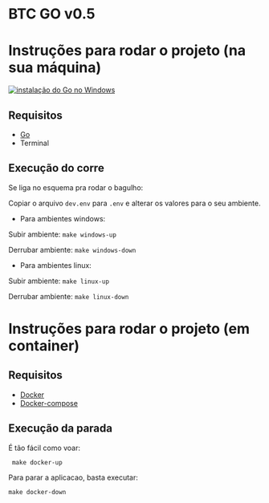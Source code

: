 # BTC GO v0.5

# Instruções para rodar o projeto (na sua máquina)

[![instalação do Go no Windows](https://img.youtube.com/vi/679Zc7ZQLtI/0.jpg)](https://www.youtube.com/watch?v=679Zc7ZQLtI)

## Requisitos
  -  [Go][install-go]
  -  Terminal

## Execução do corre
Se liga no esquema pra rodar o bagulho:

  Copiar o arquivo ``` dev.env ``` para ``` .env ``` e alterar os valores para o seu ambiente.

 * Para ambientes windows:

  Subir ambiente: 
  ``` make windows-up ```

  Derrubar ambiente: 
  ``` make windows-down ```

 * Para ambientes linux:

  Subir ambiente: 
  ``` make linux-up ```

  Derrubar ambiente: 
  ``` make linux-down ```

 
# Instruções para rodar o projeto (em container)

## Requisitos
  -  [Docker][install-docker]
  -  [Docker-compose][install-docker-compose]

## Execução da parada
É tão fácil como voar:

``` make docker-up```

Para parar a aplicacao, basta executar:

``` make docker-down ```


[install-go]: https://go.dev/doc/install
[install-docker]: https://www.docker.com/get-started/
[install-docker-compose]: https://docs.docker.com/compose/install/